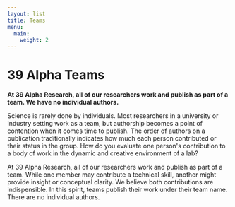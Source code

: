 ```yaml
---
layout: list
title: Teams
menu:
  main:
    weight: 2
---
```

# 39 Alpha Teams

**At 39 Alpha Research, all of our researchers work and publish as part of a team. We have no
individual authors.**

Science is rarely done by individuals. Most researchers in a university or industry setting work as
a team, but authorship becomes a point of contention when it comes time to publish. The order of
authors on a publication traditionally indicates how much each person contributed or their status
in the group. How do you evaluate one person's contribution to a body of work in the dynamic and
creative environment of a lab?

At 39 Alpha Research, all of our researchers work and publish as part of a team. While one member
may contribute a technical skill, another might provide insight or conceptual clarity. We believe
both contributions are indispensible. In this spirit, teams publish their work under their team
name. There are no individual authors.
